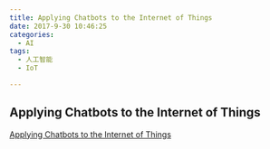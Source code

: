 ```yaml
---
title: Applying Chatbots to the Internet of Things
date: 2017-9-30 10:46:25
categories:
  - AI
tags:
  - 人工智能
  - IoT

---
```


## Applying Chatbots to the Internet of Things

[Applying Chatbots to the Internet of Things](/files/applying-chatbots-into-iot.pdf)

<!-- more -->
